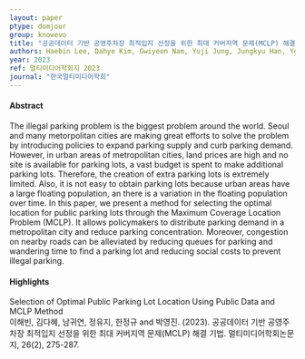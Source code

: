 ```yaml
---
layout: paper
ptype: domjour 
group: knowevo
title: "공공데이터 기반 공영주차장 최적입지 선정을 위한 최대 커버지역 문제(MCLP) 해결 기법"
authors: Haebin Lee, Dahye Kim, Gwiyeon Nam, Yuji Jung, Jungkyu Han, Yougjin Park
year: 2023
ref: 멀티미디어학회지 2023
journal: "한국멀티미디어학회"
---
```


<h4><span class="badge badge-info">Abstract</span></h4>
The illegal parking problem is the biggest problem around the world. Seoul and many metorpolitan cities are making great efforts to solve the problem by introducing policies to expand parking supply and curb parking demand. However, in urban areas of metropolitan cities, land prices are high and no site is available for parking lots, a vast budget is spent to make additional parking lots. Therefore, the creation of extra parking lots is extremely limited. Also, it is not easy to obtain parking lots because urban areas have a large floating population, an there is a variation in the floating population over time. In this paper, we present a method for selecting the optimal location for public parking lots through the Maximum Coverage Location Problem (MCLP). It allows policymakers to distribute parking demand in a metropolitan city and reduce parking concentration. Moreover, congestion on nearby roads can be alleviated by reducing queues for parking and wandering time to find a parking lot and reducing social costs to prevent illegal parking.

<h4><span class="badge badge-info">Highlights</span></h4>

<div class="alert alert-warning" role="alert">
   Selection of Optimal Public Parking Lot Location Using Public Data and MCLP Method
</div>

<div class="alert alert-primary" role="alert">
   이해빈, 김다혜, 남귀연, 정유지, 한정규 and 박영진. (2023). 공공데이터 기반 공영주차장 최적입지 선정을 위한 최대 커버지역 문제(MCLP) 해결 기법. 멀티미디어학회논문지, 26(2), 275-287.
</div>